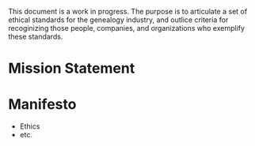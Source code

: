 This document is a work in progress. The purpose is to articulate a set of ethical standards for the genealogy industry, and outlice criteria for recoginizing those people, companies, and organizations who exemplify these standards.

# Mission Statement

# Manifesto
- Ethics
- etc.
